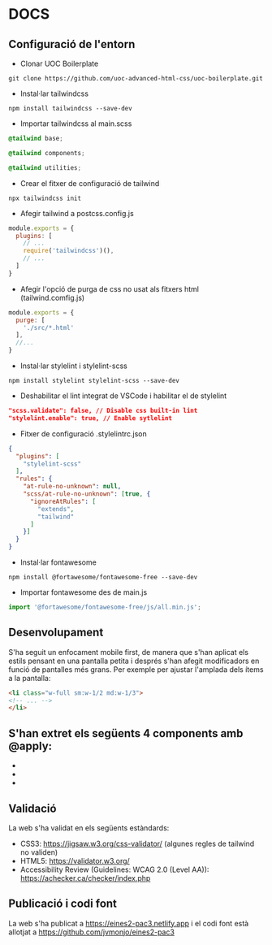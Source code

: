 # DOCS
## Configuració de l'entorn

- Clonar UOC Boilerplate

```
git clone https://github.com/uoc-advanced-html-css/uoc-boilerplate.git
```

- Instal·lar tailwindcss

```
npm install tailwindcss --save-dev
```

- Importar tailwindcss al main.scss

```scss
@tailwind base;

@tailwind components;

@tailwind utilities;
```

- Crear el fitxer de configuració de tailwind

```
npx tailwindcss init
```

- Afegir tailwind a postcss.config.js

```js
module.exports = {
  plugins: [
    // ...
    require('tailwindcss')(),
    // ...
  ]
}
```

- Afegir l'opció de purga de css no usat als fitxers html (tailwind.comfig.js)

```js
module.exports = {
  purge: [
    './src/*.html'
  ],
  //...
}
```

- Instal·lar stylelint i stylelint-scss

```
npm install stylelint stylelint-scss --save-dev
```

- Deshabilitar el lint integrat de VSCode i habilitar el de stylelint

```json
"scss.validate": false, // Disable css built-in lint
"stylelint.enable": true, // Enable sytlelint
```

- Fitxer de configuració .stylelintrc.json

```json
{
  "plugins": [
    "stylelint-scss"
  ],
  "rules": {
    "at-rule-no-unknown": null,
    "scss/at-rule-no-unknown": [true, {
      "ignoreAtRules": [
        "extends",
        "tailwind"
      ]
    }]
  }
}
```


- Instal·lar fontawesome

```
npm install @fortawesome/fontawesome-free --save-dev
```

- Importar fontawesome des de main.js

```js
import '@fortawesome/fontawesome-free/js/all.min.js';
```

## Desenvolupament
S'ha seguit un enfocament mobile first, de manera que s'han aplicat els estils pensant en una pantalla petita i després s'han afegit modificadors en funció de pantalles més grans. Per exemple per ajustar l'amplada dels ítems a la pantalla:

```html
<li class="w-full sm:w-1/2 md:w-1/3">
<!-- ... -->
</li>
```

S'han extret els següents 4 components amb @apply:
- 
- 
- 
- 

## Validació

La web s'ha validat en els següents estàndards:

- CSS3: https://jigsaw.w3.org/css-validator/ (algunes regles de tailwind no validen)
- HTML5: https://validator.w3.org/
- Accessibility Review (Guidelines: WCAG 2.0 (Level AA)): https://achecker.ca/checker/index.php

## Publicació i codi font
La web s'ha publicat a https://eines2-pac3.netlify.app i el codi font està allotjat a https://github.com/jvmonjo/eines2-pac3